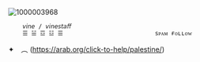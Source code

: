 ![1000003968](https://github.com/user-attachments/assets/a507565e-ec83-4ce3-9137-8d820e60b005) 


        𝘷𝘪𝘯𝘦 / 𝘷𝘪𝘯𝘦𝘴𝘵𝘢𝘧𝘧
        ☰ ☱ ☲ ☳ ☰                          sᴘᴀᴍ ғᴏʟʟᴏᴡ

 ✦　︵    (https://arab.org/click-to-help/palestine/)
